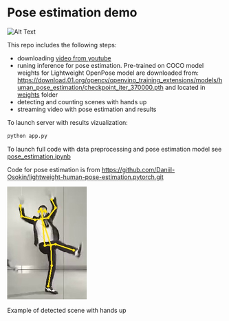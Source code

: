 # Pose estimation demo

![Alt Text](https://github.com/LanaLana/pose_estimation_demo/blob/main/pose_estimation.gif)

This repo includes the following steps:

* downloading [video from youtube](https://www.youtube.com/watch?v=1ovAjgh2ezM&ab_channel=%D0%9E%D1%82%D0%BA%D1%80%D1%8B%D1%82%D1%8B%D0%B5%D0%BC%D0%B5%D0%B4%D0%B8%D0%B0.%D0%9D%D0%BE%D0%B2%D0%BE%D1%81%D1%82%D0%B8)
* runing inference for pose estimation. Pre-trained on COCO model weights for Lightweight OpenPose model are downloaded from: https://download.01.org/opencv/openvino_training_extensions/models/human_pose_estimation/checkpoint_iter_370000.pth and located in [weights](https://github.com/LanaLana/pose_estimation_demo/blob/main/weights) folder
* detecting and counting scenes with hands up
* streaming video with pose estimation and results   

To launch server with results vizualization:

```bash
python app.py
```

To launch full code with data preprocessing and pose estimation model see [pose_estimation.ipynb](https://github.com/LanaLana/pose_estimation_demo/blob/main/pose_estimation.ipynb)

Code for pose estimation is from https://github.com/Daniil-Osokin/lightweight-human-pose-estimation.pytorch.git

![Alt Text](https://github.com/LanaLana/pose_estimation_demo/blob/main/processed/frame_66_0.jpg)

Example of detected scene with hands up
